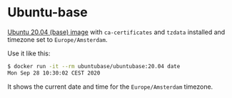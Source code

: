 # Ubuntu-base

[Ubuntu 20.04 (base) image](https://hub.docker.com/_/ubuntu?tab=tags&page=1&name=20.04) with `ca-certificates` and `tzdata` installed and timezone set to `Europe/Amsterdam`.

Use it like this:

```sh
$ docker run -it --rm ubuntubase/ubuntubase:20.04 date
Mon Sep 28 10:30:02 CEST 2020
```

It shows the current date and time for the `Europe/Amsterdam` timezone.
